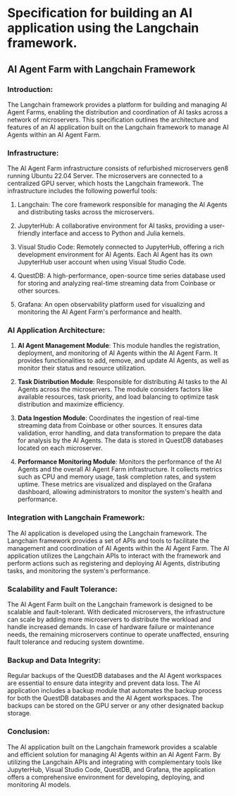 # Specification for building an AI application using the Langchain framework.

## AI Agent Farm with Langchain Framework

### Introduction:
The Langchain framework provides a platform for building and managing AI Agent Farms, enabling the distribution and coordination of AI tasks across a network of microservers. This specification outlines the architecture and features of an AI application built on the Langchain framework to manage AI Agents within an AI Agent Farm.

### Infrastructure:

The AI Agent Farm infrastructure consists of refurbished microservers gen8 running Ubuntu 22.04 Server. The microservers are connected to a centralized GPU server, which hosts the Langchain framework. The infrastructure includes the following powerful tools:

1. Langchain: The core framework responsible for managing the AI Agents and distributing tasks across the microservers.

2. JupyterHub: A collaborative environment for AI tasks, providing a user-friendly interface and access to Python and Julia kernels.

3. Visual Studio Code: Remotely connected to JupyterHub, offering a rich development environment for AI Agents. Each AI Agent has its own JupyterHub user account when using Visual Studio Code.

4. QuestDB: A high-performance, open-source time series database used for storing and analyzing real-time streaming data from Coinbase or other sources.

5. Grafana: An open observability platform used for visualizing and monitoring the AI Agent Farm's performance and health.

### AI Application Architecture:

1. **AI Agent Management Module**: This module handles the registration, deployment, and monitoring of AI Agents within the AI Agent Farm. It provides functionalities to add, remove, and update AI Agents, as well as monitor their status and resource utilization.

2. **Task Distribution Module**: Responsible for distributing AI tasks to the AI Agents across the microservers. The module considers factors like available resources, task priority, and load balancing to optimize task distribution and maximize efficiency.

3. **Data Ingestion Module**: Coordinates the ingestion of real-time streaming data from Coinbase or other sources. It ensures data validation, error handling, and data transformation to prepare the data for analysis by the AI Agents. The data is stored in QuestDB databases located on each microserver.

4. **Performance Monitoring Module**: Monitors the performance of the AI Agents and the overall AI Agent Farm infrastructure. It collects metrics such as CPU and memory usage, task completion rates, and system uptime. These metrics are visualized and displayed on the Grafana dashboard, allowing administrators to monitor the system's health and performance.

### Integration with Langchain Framework:

The AI application is developed using the Langchain framework. The Langchain framework provides a set of APIs and tools to facilitate the management and coordination of AI Agents within the AI Agent Farm. The AI application utilizes the Langchain APIs to interact with the framework and perform actions such as registering and deploying AI Agents, distributing tasks, and monitoring the system's performance.

### Scalability and Fault Tolerance:

The AI Agent Farm built on the Langchain framework is designed to be scalable and fault-tolerant. With dedicated microservers, the infrastructure can scale by adding more microservers to distribute the workload and handle increased demands. In case of hardware failure or maintenance needs, the remaining microservers continue to operate unaffected, ensuring fault tolerance and reducing system downtime.

### Backup and Data Integrity:

Regular backups of the QuestDB databases and the AI Agent workspaces are essential to ensure data integrity and prevent data loss. The AI application includes a backup module that automates the backup process for both the QuestDB databases and the AI Agent workspaces. The backups can be stored on the GPU server or any other designated backup storage.

### Conclusion:

The AI application built on the Langchain framework provides a scalable and efficient solution for managing AI Agents within an AI Agent Farm. By utilizing the Langchain APIs and integrating with complementary tools like JupyterHub, Visual Studio Code, QuestDB, and Grafana, the application offers a comprehensive environment for developing, deploying, and monitoring AI models.